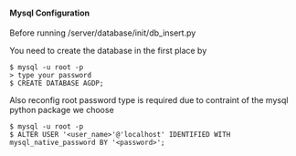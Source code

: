 #### Mysql Configuration

Before running /server/database/init/db_insert.py

You need to create the database in the first place by

```
$ mysql -u root -p
> type your password
$ CREATE DATABASE AGDP;
```

Also reconfig root password type is required due to contraint of the mysql python package we choose

```
$ mysql -u root -p
$ ALTER USER '<user_name>'@'localhost' IDENTIFIED WITH mysql_native_password BY '<password>';
```

